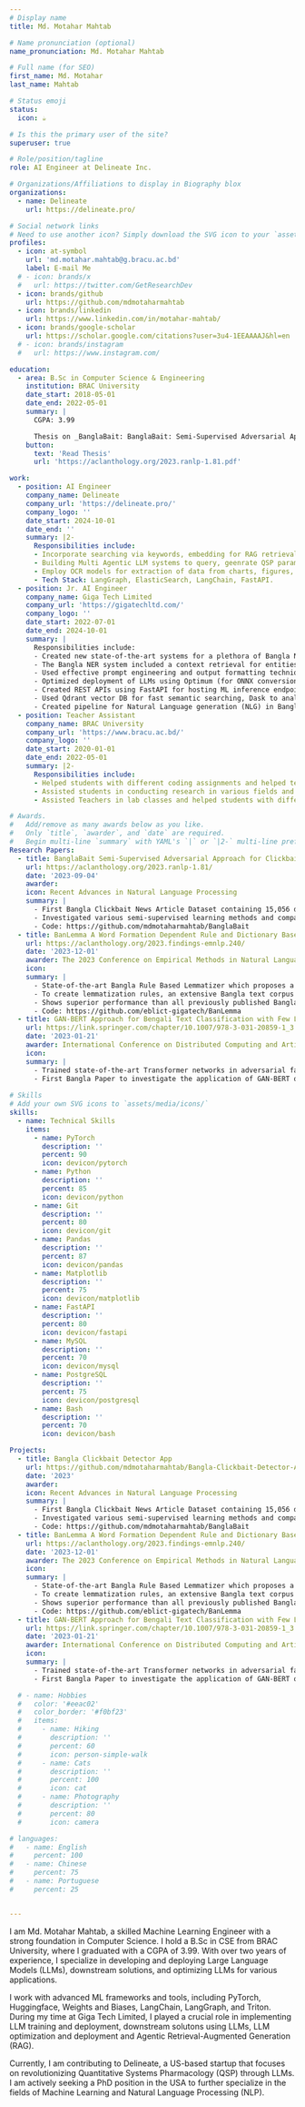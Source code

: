 ```yaml
---
# Display name
title: Md. Motahar Mahtab

# Name pronunciation (optional)
name_pronunciation: Md. Motahar Mahtab

# Full name (for SEO)
first_name: Md. Motahar
last_name: Mahtab

# Status emoji
status:
  icon: ☕️

# Is this the primary user of the site?
superuser: true

# Role/position/tagline
role: AI Engineer at Delineate Inc.

# Organizations/Affiliations to display in Biography blox
organizations:
  - name: Delineate
    url: https://delineate.pro/

# Social network links
# Need to use another icon? Simply download the SVG icon to your `assets/media/icons/` folder.
profiles:
  - icon: at-symbol
    url: 'md.motahar.mahtab@g.bracu.ac.bd'
    label: E-mail Me
  # - icon: brands/x
  #   url: https://twitter.com/GetResearchDev
  - icon: brands/github
    url: https://github.com/mdmotaharmahtab
  - icon: brands/linkedin
    url: https://www.linkedin.com/in/motahar-mahtab/
  - icon: brands/google-scholar
    url: https://scholar.google.com/citations?user=3u4-1EEAAAAJ&hl=en
  # - icon: brands/instagram
  #   url: https://www.instagram.com/

education:
  - area: B.Sc in Computer Science & Engineering
    institution: BRAC University
    date_start: 2018-05-01
    date_end: 2022-05-01
    summary: |
      CGPA: 3.99

      Thesis on _BanglaBait: BanglaBait: Semi-Supervised Adversarial Approach for Clickbait Detection on Bangla Clickbait Dataset_. Supervised by [Dr. Farig Sadeque, Assistant Professor, BRAC University](https://www.cse.sds.bracu.ac.bd/faculty_profile/194/dr_farig_yousuf_sadeque). Presented papers (remotely) at 2 ACL Sponsored conferences where proceedings were published at Springer Journal and ACL Anthology.
    button:
      text: 'Read Thesis'
      url: 'https://aclanthology.org/2023.ranlp-1.81.pdf'

work:
  - position: AI Engineer
    company_name: Delineate
    company_url: 'https://delineate.pro/'
    company_logo: ''
    date_start: 2024-10-01
    date_end: ''
    summary: |2-
      Responsibilities include:
      - Incorporate searching via keywords, embedding for RAG retrieval
      - Building Multi Agentic LLM systems to query, geenrate QSP parameters
      - Employ OCR models for extraction of data from charts, figures, etc.
      - Tech Stack: LangGraph, ElasticSearch, LangChain, FastAPI.
  - position: Jr. AI Engineer
    company_name: Giga Tech Limited
    company_url: 'https://gigatechltd.com/'
    company_logo: ''
    date_start: 2022-07-01
    date_end: 2024-10-01
    summary: |
      Responsibilities include:
      - Created new state-of-the-art systems for a plethora of Bangla NLP tasks e.g. Named Entity Recognition (NER), Parts of Speech (POS), [Lemmatization](https://github.com/eblict-gigatech/BanLemma), and [Emotion recognition](https://sentiment.bangla.gov.bd).
      - The Bangla NER system included a context retrieval for entities and used a modified entity-weighted majority voting system for more correct NER classificaiton outperforming previous Bangla NER systems.
      - Used effective prompt engineering and output formatting techniques to use LLMs for faster automatic annotation for classification tasks.
      - Optimized deployment of LLMs using Optimum (for ONNX conversion) and Nvidia TensorRT(TRT) format for further optimization. Used PyTorch Profiler to identify inference bottlenecks. Used Nvidia Triton Inference Server (TIS) as the default ML inference server for concurrent request serving and scheduling, batch inference and response caching.
      - Created REST APIs using FastAPI for hosting ML inference endpoints. Used MongoDB for response caching in NVIDIA Triton.
      - Used Qdrant vector DB for fast semantic searching, Dask to analyze and query big dataframes, DVC for dataset versioning and MLflow for model, artifact and experiment versioning.
      - Created pipeline for Natural Language generation (NLG) in Bangla for both encoder models like BERT and auto-regressive models like GPT2. Analyzed and overcame common issues like repetitive text generation, and unmeaningful word generation in NLG for Bangla.
  - position: Teacher Assistant
    company_name: BRAC University
    company_url: 'https://www.bracu.ac.bd/'
    company_logo: ''
    date_start: 2020-01-01
    date_end: 2022-05-01
    summary: |2-
      Responsibilities include:
      - Helped students with different coding assignments and helped teachers in checking scripts.
      - Assisted students in conducting research in various fields and submitting papers to conferences.
      - Assisted Teachers in lab classes and helped students with different course materials during consultation hour.

# Awards.
#   Add/remove as many awards below as you like.
#   Only `title`, `awarder`, and `date` are required.
#   Begin multi-line `summary` with YAML's `|` or `|2-` multi-line prefix and indent 2 spaces below.
Research Papers:
  - title: BanglaBait Semi-Supervised Adversarial Approach for Clickbait Detection on Bangla Clickbait Dataset
    url: https://aclanthology.org/2023.ranlp-1.81/
    date: '2023-09-04'
    awarder: 
    icon: Recent Advances in Natural Language Processing
    summary: |
      - First Bangla Clickbait News Article Dataset containing 15,056 data instances, each containing article title, content, clickbait/non-clickbait label, article source, article category, article publish-time, translated English title and content.
      - Investigated various semi-supervised learning methods and compared them with supervised learning methods to prove the former's superiority.
      - Code: https://github.com/mdmotaharmahtab/BanglaBait
  - title: BanLemma A Word Formation Dependent Rule and Dictionary Based Bangla Lemmatizer
    url: https://aclanthology.org/2023.findings-emnlp.240/
    date: '2023-12-01'
    awarder: The 2023 Conference on Empirical Methods in Natural Language Processing
    icon: 
    summary: |
      - State-of-the-art Bangla Rule Based Lemmatizer which proposes a novel iterative suffix stripping approach based on the part-of-speech tag of a word.
      - To create lemmatization rules, an extensive Bangla text corpus of 90.65M unique sentences are analyzed.
      - Shows superior performance than all previously published Bangla lemmatization methods on existing datasets.
      - Code: https://github.com/eblict-gigatech/BanLemma
  - title: GAN-BERT Approach for Bengali Text Classification with Few Labeled Examples
    url: https://link.springer.com/chapter/10.1007/978-3-031-20859-1_3
    date: '2023-01-21'
    awarder: International Conference on Distributed Computing and Artificial Intelligence (DCAI) 22
    icon: 
    summary: |
      - Trained state-of-the-art Transformer networks in adversarial fashion using Generative Adversarial Network (GAN) to achieve superior performance when labelled dataset size is too small. 
      - First Bangla Paper to investigate the application of GAN-BERT on Bangla text classification tasks
      
# Skills
# Add your own SVG icons to `assets/media/icons/`
skills:
  - name: Technical Skills
    items:
      - name: PyTorch
        description: ''
        percent: 90
        icon: devicon/pytorch
      - name: Python
        description: ''
        percent: 85
        icon: devicon/python
      - name: Git
        description: ''
        percent: 80
        icon: devicon/git
      - name: Pandas
        description: ''
        percent: 87
        icon: devicon/pandas
      - name: Matplotlib
        description: ''
        percent: 75
        icon: devicon/matplotlib
      - name: FastAPI
        description: ''
        percent: 80
        icon: devicon/fastapi
      - name: MySQL
        description: ''
        percent: 70
        icon: devicon/mysql
      - name: PostgreSQL
        description: ''
        percent: 75
        icon: devicon/postgresql
      - name: Bash
        description: ''
        percent: 70
        icon: devicon/bash

Projects:
  - title: Bangla Clickbait Detector App
    url: https://github.com/mdmotaharmahtab/Bangla-Clickbait-Detector-App
    date: '2023'
    awarder: 
    icon: Recent Advances in Natural Language Processing
    summary: |
      - First Bangla Clickbait News Article Dataset containing 15,056 data instances, each containing article title, content, clickbait/non-clickbait label, article source, article category, article publish-time, translated English title and content.
      - Investigated various semi-supervised learning methods and compared them with supervised learning methods to prove the former's superiority.
      - Code: https://github.com/mdmotaharmahtab/BanglaBait
  - title: BanLemma A Word Formation Dependent Rule and Dictionary Based Bangla Lemmatizer
    url: https://aclanthology.org/2023.findings-emnlp.240/
    date: '2023-12-01'
    awarder: The 2023 Conference on Empirical Methods in Natural Language Processing
    icon: 
    summary: |
      - State-of-the-art Bangla Rule Based Lemmatizer which proposes a novel iterative suffix stripping approach based on the part-of-speech tag of a word.
      - To create lemmatization rules, an extensive Bangla text corpus of 90.65M unique sentences are analyzed.
      - Shows superior performance than all previously published Bangla lemmatization methods on existing datasets.
      - Code: https://github.com/eblict-gigatech/BanLemma
  - title: GAN-BERT Approach for Bengali Text Classification with Few Labeled Examples
    url: https://link.springer.com/chapter/10.1007/978-3-031-20859-1_3
    date: '2023-01-21'
    awarder: International Conference on Distributed Computing and Artificial Intelligence (DCAI) 22
    icon: 
    summary: |
      - Trained state-of-the-art Transformer networks in adversarial fashion using Generative Adversarial Network (GAN) to achieve superior performance when labelled dataset size is too small. 
      - First Bangla Paper to investigate the application of GAN-BERT on Bangla text classification tasks

  # - name: Hobbies
  #   color: '#eeac02'
  #   color_border: '#f0bf23'
  #   items:
  #     - name: Hiking
  #       description: ''
  #       percent: 60
  #       icon: person-simple-walk
  #     - name: Cats
  #       description: ''
  #       percent: 100
  #       icon: cat
  #     - name: Photography
  #       description: ''
  #       percent: 80
  #       icon: camera

# languages:
#   - name: English
#     percent: 100
#   - name: Chinese
#     percent: 75
#   - name: Portuguese
#     percent: 25


---
```


I am Md. Motahar Mahtab, a skilled Machine Learning Engineer with a strong foundation in Computer Science. I hold a B.Sc in CSE from BRAC University, where I graduated with a CGPA of 3.99. With over two years of experience, I specialize in developing and deploying Large Language Models (LLMs), downstream solutions, and optimizing LLMs for various applications.

I work with advanced ML frameworks and tools, including PyTorch, Huggingface, Weights and Biases, LangChain, LangGraph, and Triton. During my time at Giga Tech Limited, I played a crucial role in implementing LLM training and deployment, downstream solutons using LLMs, LLM optimization and deployment and Agentic Retrieval-Augmented Generation (RAG).

Currently, I am contributing to Delineate, a US-based startup that focuses on revolutionizing Quantitative Systems Pharmacology (QSP) through LLMs. I am actively seeking a PhD position in the USA to further specialize in the fields of Machine Learning and Natural Language Processing (NLP).
